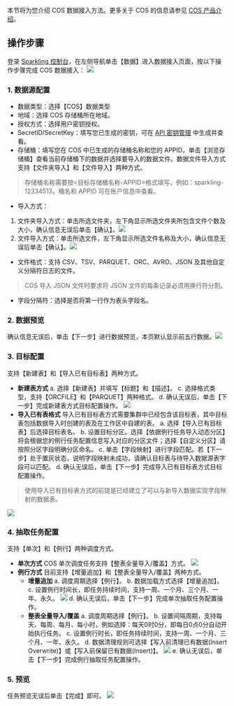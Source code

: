 本节将为您介绍 COS 数据接入方法。更多关于 COS 的信息请参见 [COS 产品介绍](https://cloud.tencent.com/document/product/436)。

## 操作步骤
登录 [Sparkling 控制台](https://sparkling.cloud.tencent.com)，在左侧导航单击【数据】进入数据接入页面，按以下操作步骤完成 COS 数据接入：
![](https://main.qcloudimg.com/raw/4486aaefec174caad540075c7834e0c7.png)

### 1. 数据源配置
* 数据类型：选择【COS】数据类型
* 地域：选择 COS 存储桶所在地域。
* 授权方式：选择用户密钥授权。
* SecretID/SecretKey：填写您已生成的密钥，可在 [API 密钥管理](https://console.cloud.tencent.com/cam/capi) 中生成并查看。
* 存储桶：填写您在 COS 中已生成的存储桶名称和您的 APPID，单击【浏览存储桶】查看当前存储桶下的数据并选择要导入的数据文件。数据文件导入方式支持【文件夹导入】和【文件导入】两种方式。
>存储桶名称需要按<目标存储桶名称-APPID>格式填写，例如：sparkling-12334513，桶名和 APPID 可在账户信息中查看。

* 导入方式：
 1. 文件夹导入方式：单击所选文件夹，左下角显示所选文件夹所包含文件个数及大小，确认信息无误后单击【确认】。![](https://main.qcloudimg.com/raw/0f0dfbfbc88d0da774a57eb5449a7e15.png)
 2. 文件导入方式：单击所选文件，左下角显示所选文件名称及大小，确认信息无误后单击【确认】。![](https://main.qcloudimg.com/raw/e564c24bc3f03e88fcd2cdef613606c2.png)
* 文件格式：支持 CSV、TSV、PARQUET、ORC、AVRO、JSON 及其他自定义分隔符日志的文件。
>  COS 导入 JSON 文件时要求将 JSON 文件的每条记录必须用换行符分割。

* 字段分隔符：选择是否将第一行作为表头字段名。

###  2. 数据预览
确认信息无误后，单击【下一步】进行数据预览，本页默认显示前五行数据。![](https://main.qcloudimg.com/raw/0b3d79583b30d2646200c31f051090c9.png)

### 3. 目标配置

支持【新建表】和【导入已有目标表】两种方式。

- **新建表方式**
  a. 选择【新建表】并填写【标题】和【描述】。
  c. 选择格式类型，支持【ORCFILE】和【PARQUET】两种格式。
  d. 确认无误后，单击【下一步】完成新建表方式目标配置操作。
  ![](https://main.qcloudimg.com/raw/9cc8a69a3a27095beefe89508aa2b056.png)
- **导入已有表格式**
  导入已有目标表方式需要集群中已经包含该目标表，其中目标表包括数据导入时创建的表及在工作区中自建的表。
  a. 选择【导入已有目标表】后选择目标表名。
  b. 设置目标分区。选择【依据例行任务导入动态分区】将会根据您的例行任务配置信息写入对应的分区文件；选择【自定义分区】请按照分区字段明确分区命名。
  c. 单击【字段映射】进行字段匹配。若【下一步】处于置灰状态，说明字段映射未成功，请确认目标表与待导入数据源表字段可以匹配。
  d. 确认无误后，单击【下一步】完成导入已有目标表方式目标配置操作。

 > 使用导入已有目标表方式的前提是已经建立了可以与新导入数据实现字段映射的数据表。

 ![](https://main.qcloudimg.com/raw/e00e2856fe37f9dfe0cecb6075c6e97b.png)

### 4. 抽取任务配置

支持【单次】和【例行】两种调度方式。

- **单次方式**
  COS 单次调度任务支持【整表全量导入/覆盖】方式。
  ![](https://main.qcloudimg.com/raw/c695a7c721e59cc757b901dc566286db.png)
- **例行方式**
  目前支持【增量追加】和【整表全量导入/覆盖】两种方式。
  - **增量追加**
    a. 调度周期选择【例行】。
    b. 数据加载方式选择【增量追加】。
    c. 设置例行时间长，即任务持续时间，支持一周、一个月、三个月、一年、永久。
     ![](https://main.qcloudimg.com/raw/457401c004f87181cb55ecb0e8397f94.png)
    d. 确认无误后，单击【下一步】完成单次抽取任务配置操作。
  - **整表全量导入/覆盖**
    a. 调度周期选择【例行】。
    b. 设置间隔周期，支持每天、每周、每月、每小时，例如选择：每天0时0分，即每日0点0分自动开始执行任务。
    c. 设置例行时长，即任务持续时间，支持一周、一个月、三个月、一年、永久。
    d. 数据清理规则可选择【写入前清理已有数据(Insert Overwrite)】或【写入前保留已有数据(Insert)】。
     ![](https://main.qcloudimg.com/raw/20e5cf9e19ffd76908ccb82ce351c581.png)
     e. 确认无误后，单击【下一步】完成例行抽取任务配置操作。

### 5. 预览

任务预览无误后单击【完成】即可。
![](https://main.qcloudimg.com/raw/2d5d9edc3aa8bfe66e14ba8bb50458d7.jpg)
